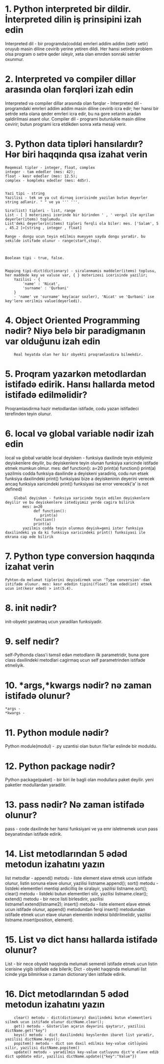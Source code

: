 
#  1. Python interpreted bir dildir. İnterpreted dilin iş prinsipini izah edin

Interpreted dil - bir programda(codda) emrleri addim addim (setir setir) oruyub masin diline cevirib yerine yetiren dildi. Her hansi setirde problem olsa program o setre qeder isleyir, xeta olan emrden sonraki setrler oxunmur.


#  2. Interpreted və compiler dillər arasında olan fərqləri izah edin

Interpreted və compiler dillər arasında olan fərqlər - 
Interpreted dil - programdaki emrleri addim addim masin diline cevirib icra edir;
            her hansi bir setrde xeta olana qeder emrleri icra edir, bu na gore xetanin aradan qaldirilmasi asant olur.
Compiler dil -  programi butunlukle masin diline cevirir;
            butun programi icra etdikden sonra xeta mesaji verir.

#  3. Python data tipləri hansılardır? Hər biri haqqında qısa izahat verin

    Reqemsal tipler - integer, float, complex
    integer - tam ededler (mes: 42);
    float - kesr ededler (mes: 12.5);
    complex - kompleks ededler (mes: 4d5r).


    Yazi tipi - string
    Yazilisi - tek ve ya cut dirnaq icerisinde yazilan butun deyerler string adlanir. " " ve ya ''' '''.

    Sira(list) tipleri - list, range
    List - [ ] moterizesi icerinde bir birinden ' , ' vergul ile ayrilan deyerler(items) toplumudu.
    List'deki deyerlerin(items) tipleri ferqli ola biler: mes. ['Salam', 5 , 45.2 ]>[string , integer , float]
    
    Range - dongu ucun teyin edilmis mueyyen sayda dongu yaradir. bu sekilde istifade olunur - range(start,stop).



    Boolean tipi - true, false.


    Mapping tipi-dict(dictionary) - siralanmamis maddeler(items) toplusu, her maddede key ve valuse var, { } moterizesi icerisinde yazilir;
        Yazilisi - {
            'name' : 'Nicat',
            'surname' : 'Qurbani'
        }
        - 'name' ve 'surname' key(acar sozler), 'Nicat' ve 'Qurbani' ise key'lere verilmis value(deyerledi).

#  4. Object Oriented Programming nədir? Niyə belə bir paradigmanın var olduğunu izah edin
        Real heyatda olan her bir obyekti proqramlasdira bilmekdir.
        
#  5. Proqram yazarkən metodlardan istifadə edirik. Hansı hallarda metod istifadə edilməlidir?

Proqramlasdirma hazir metodlardan istifade, codu yazan istifadeci terefinden teyin olunur.



#  6. local və global variable nədir izah edin

local və global variable 
        local deyisken - funksiya daxilinde teyin etdiyimiz deyiskenlere deyilir, bu deyiskenlere teyin olunan funksiya xaricinde istifade etmek mumkun olmur.
            mes: def function():
                    a=20
                    print(a) 
                function()
                print(a)
            yazilmis codda funksiya daxilinde a deyiskeni yaradiriq, codu run etsek funksiya daxilindeki print() funksiyasi bize a deyiskeninin deyerini verecek ancaq funksiya xaricindeki print() funksiyasi ise error verecek('a' is not defined)

        Global deyisken - funksiya xaricinde teyin edilen deyiskenlere deyilir ve bu deyiskenlere istediyimiz yerde cagira bilirik
            mes: a=20
                 def function():
                    print(a)
                 function()
                 print(a)
            yazilmis codda teyin olunmus deyisk=geni ister funksiya daxilindeki ya da ki funksiya xaricindeki print() funksiyasi ile ekrana cap ede bilirik    

#  7. Python type conversion haqqında izahat verin

    Pyhton-da melumat tiplerini deyisdirmek ucun 'Type conversion'-dan istifade olunur. mes: kesr ededin tipini(float) tam eded(int) etmek ucun int(kesr eded) > int(5.4).  

#  8. init nədir?

init-obyekt yaratmaq ucun yaradilan funksiyadir.

#  9. self nedir?

self-Pythonda class'i təmsil edən metodların ilk parametridir, buna gore class daxilindeki metodlari cagirmaq ucun self parametrinden istifade etmeliyik.


#  10. *args,*kwargs nədir? nə zaman istifadə olunur?

    *args - 
    *kwargs - 

#  11. Python module nədir?

Python module(modul) - .py uzantisi olan butun file'lar eslinde bir moduldu. 

#  12. Python package nədir?

Python package(paket) - bir biri ile bagli olan modullara paket deyilir. yeni paketler modullardan yaradilir.

#  13. pass nədir? Nə zaman istifadə olunur?

pass - code daxilinde her hansi funksiyani ve ya emr isletmemek ucun pass beyanatindan istifade edirik.

#  14. List metodlarından 5 ədəd metodun izahatını yazın

list metodlar - 
        append() metodu - liste element elave etmek ucun istifade olunur, listin sonuna elave olunur, yazilisi listname.append();
        sort() metodu - listdeki elementleri mentiqi ardicilliq ile siralayir, yazilisi listname.sort();
        clear() metodu - listdeki butun elementleri silir, yazilisi listname.clear();
        extend() metodu - bir nece listi birlesdirir, yazilisi listname1.extend(listname2);
        insert() metodu - liste element elave etmek ucun istifade olunur, append() metodundan ferqi insert() metodundan istifade etmek ucun elave olunan elementin indeksi bildirilmelidir, yazilisi listname.insert(position, element).

#  15. List və dict hansı hallarda istifadə olunur?

List - bir nece obyekt haqqinda melumati semereli istifade etmek ucun listin icerisine yigib istifade ede bilerik;
Dict - obyekt haqqinda melumati list icinde yiga bilmirikse o zaman dictionary'den istifade edirik.

#  16. Dict metodlarından 5 ədəd metodun izahatını yazın 
        clear() metodu - dict(dictionary) daxilindeki butun elementleri silmek ucun istifade olunur dictName.clear();
        get() metodu - Göstərilən açarın dəyərini qaytarır, yazilisi dictName.get("key")
        keys() metodu - dict daxilindeki keyslerden ibaret list yaradir, yazilisi dictName.keys();
        popitem() metodu - dict son daxil edilmis key-value cütlüyünü silir, yazilisi dictName.popitem()
        update() metodu - yaradilmis key-value cutluyunu dict'e elave edib dict upddate edir, yazilisi dictName.update({"key":"Value"})
